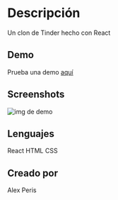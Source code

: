 # Descripción

Un clon de Tinder hecho con React

## Demo

Prueba una demo [aquí](https://tinderwreact.web.app/)

## Screenshots

![img de demo](https://i.imgur.com/5G8RJ4g.png)


## Lenguajes

React
HTML
CSS


## Creado por

Alex Peris
